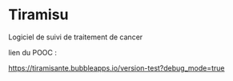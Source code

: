 # Tiramisu
Logiciel de suivi de traitement de cancer


lien du POOC :

https://tiramisante.bubbleapps.io/version-test?debug_mode=true
